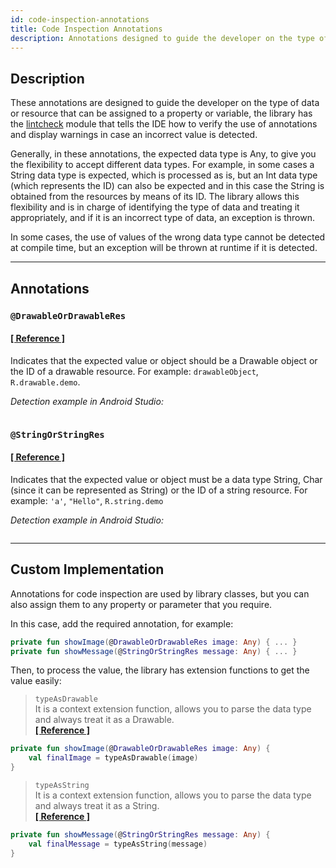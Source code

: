 ```yaml
---
id: code-inspection-annotations
title: Code Inspection Annotations
description: Annotations designed to guide the developer on the type of data or resource that can be assigned to a property or variable.
---
```


## Description

These annotations are designed to guide the developer on the type of data or resource that can be assigned to a property or variable, the library has 
the [lintcheck](https://github.com/JeovaniMartinez/Android-Utils/tree/master/lintcheck) module that tells the IDE how to verify the use of annotations 
and display warnings in case an incorrect value is detected.

Generally, in these annotations, the expected data type is Any, to give you the flexibility to accept different data types. For example, in some cases 
a String data type is expected, which is processed as is, but an Int data type (which represents the ID) can also be expected and in this case the String 
is obtained from the resources by means of its ID. The library allows this flexibility and is in charge of identifying the type of data and treating it 
appropriately, and if it is an incorrect type of data, an exception is thrown.

In some cases, the use of values of the wrong data type cannot be detected at compile time, but an exception will be thrown at runtime if it is detected.

---

## Annotations

### `@DrawableOrDrawableRes`

#### <a href="/reference/-android%20-utils/com.jeovanimartinez.androidutils.annotations/-drawable-or-drawable-res/index.html" target="_blank"><b>[ Reference ]</b></a>

Indicates that the expected value or object should be a Drawable object or the ID of a drawable resource. For example: `drawableObject`, `R.drawable.demo`.

_Detection example in Android Studio:_

<p align="center"><img src={require('@site/docs/img/annotations/annotations-img1.png').default} alt="" /></p>

### `@StringOrStringRes`

#### <a href="/reference/-android%20-utils/com.jeovanimartinez.androidutils.annotations/-string-or-string-res/index.html" target="_blank"><b>[ Reference ]</b></a>

Indicates that the expected value or object must be a data type String, Char (since it can be represented as String) or the ID of a string resource. 
For example: `'a'`, `"Hello"`, `R.string.demo`

_Detection example in Android Studio:_

<p align="center"><img src={require('@site/docs/img/annotations/annotations-img2.png').default} alt="" /></p>

---

## Custom Implementation

Annotations for code inspection are used by library classes, but you can also assign them to any property or parameter that you require.

In this case, add the required annotation, for example:

```kotlin
private fun showImage(@DrawableOrDrawableRes image: Any) { ... }
private fun showMessage(@StringOrStringRes message: Any) { ... }
```

Then, to process the value, the library has extension functions to get the value easily:

> `typeAsDrawable`<br/>It is a context extension function, allows you to parse the data type and always treat it as a Drawable.<br/><a href="/reference/-android%20-utils/com.jeovanimartinez.androidutils.extensions.context/type-as-drawable.html" target="_blank"><b>[ Reference ]</b></a>

```kotlin
private fun showImage(@DrawableOrDrawableRes image: Any) {
    val finalImage = typeAsDrawable(image)
}
```

> `typeAsString`<br/>It is a context extension function, allows you to parse the data type and always treat it as a String.<br/><a href="/reference/-android%20-utils/com.jeovanimartinez.androidutils.extensions.context/type-as-string.html" target="_blank"><b>[ Reference ]</b></a>

```kotlin
private fun showMessage(@StringOrStringRes message: Any) {
    val finalMessage = typeAsString(message)
}
```
